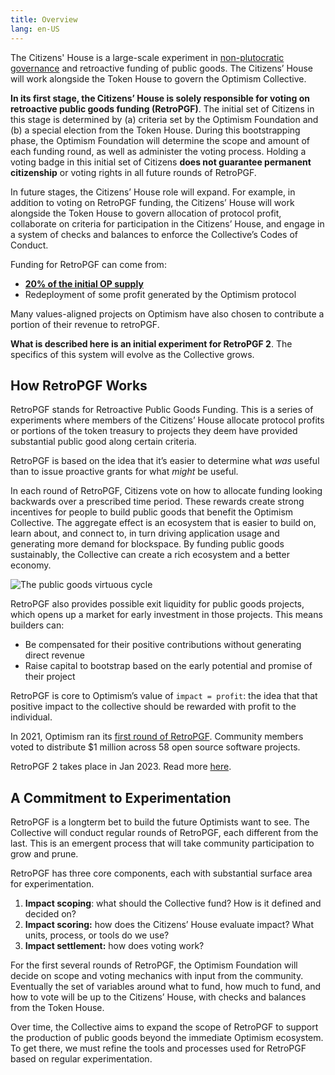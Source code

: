 ```yaml
---
title: Overview
lang: en-US
---
```


The Citizens' House is a large-scale experiment in [non-plutocratic governance](https://vitalik.ca/general/2021/08/16/voting3.html) and retroactive funding of public goods. 
The Citizens’ House will work alongside the Token House to govern the Optimism Collective. 

**In its first stage, the Citizens’ House is solely responsible for voting on retroactive public goods funding (RetroPGF)**. 
The initial set of Citizens in this stage is determined by (a) criteria set by the Optimism Foundation and (b) a special election from the Token House. 
During this bootstrapping phase, the Optimism Foundation will determine the scope and amount of each funding round, as well as administer the voting process. 
Holding a voting badge in this initial set of Citizens **does not guarantee permanent citizenship** or voting rights in all future rounds of RetroPGF.

In future stages, the Citizens’ House role will expand. 
For example, in addition to voting on RetroPGF funding, the Citizens’ House will work alongside the Token House to govern allocation of protocol profit, collaborate on criteria for participation in the Citizens’ House, and engage in a system of checks and balances to enforce the Collective’s Codes of Conduct.

Funding for RetroPGF can come from:

- **[20% of the initial OP supply](./allocations.md#retroactive-public-goods-funding)**
- Redeployment of some profit generated by the Optimism protocol

Many values-aligned projects on Optimism have also chosen to contribute a portion of their revenue to retroPGF. 

**What is described here is an initial experiment for RetroPGF 2**. The specifics of this system will evolve as the Collective grows.

## How RetroPGF Works

RetroPGF stands for Retroactive Public Goods Funding. 
This is a series of experiments where members of the Citizens’ House allocate protocol profits or portions of the token treasury to projects they deem have provided substantial public good along certain criteria.

RetroPGF is based on the idea that it’s easier to determine what *was* useful than to issue proactive grants for what *might* be useful. 

In each round of RetroPGF, Citizens vote on how to allocate funding looking backwards over a prescribed time period.
These rewards create strong incentives for people to build public goods that benefit the Optimism Collective. 
The aggregate effect is an ecosystem that is easier to build on, learn about, and connect to, in turn driving application usage and generating more demand for blockspace.
By funding public goods sustainably, the Collective can create a rich ecosystem and a better economy.

![The public goods virtuous cycle](../../assets/docs/governance/economics/virt_cycle.png)

RetroPGF also provides possible exit liquidity for public goods projects, which opens up a market for early investment in those projects. 
This means builders can:

- Be compensated for their positive contributions without generating direct revenue
- Raise capital to bootstrap based on the early potential and promise of their project

RetroPGF is core to Optimism’s value of `impact = profit`:  the idea that that positive impact to the collective should be rewarded with profit to the individual.

In 2021, Optimism ran its [first round of RetroPGF](https://medium.com/ethereum-optimism/retroactive-public-goods-funding-33c9b7d00f0c).
Community members voted to distribute $1 million across 58 open source software projects. 

RetroPGF 2 takes place in Jan 2023. Read more [here](./retropgf-2.md). 

## A Commitment to Experimentation

RetroPGF is a longterm bet to build the future Optimists want to see. 
The Collective will conduct regular rounds of RetroPGF, each different from the last. 
This is an emergent process that will take community participation to grow and prune. 

RetroPGF has three core components, each with substantial surface area for experimentation. 

1. **Impact scoping**: what should the Collective fund? 
   How is it defined and decided on? 
1. **Impact scoring:** how does the Citizens’ House evaluate impact? 
   What units, process, or tools do we use? 
1. **Impact settlement:** how does voting work? 

For the first several rounds of RetroPGF, the Optimism Foundation will decide on scope and voting mechanics with input from the community. 
Eventually the set of variables around what to fund, how much to fund, and how to vote will be up to the Citizens’ House, with checks and balances from the Token House. 

Over time, the Collective aims to expand the scope of RetroPGF to support the production of public goods beyond the immediate Optimism ecosystem. 
To get there, we must refine the tools and processes used for RetroPGF based on regular experimentation.
